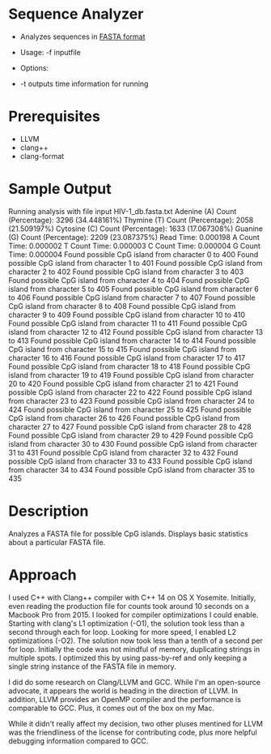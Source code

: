 # Sequence Analyzer
* Analyzes sequences in [FASTA format](https://en.wikipedia.org/wiki/FASTA_format)

* Usage: -f inputfile
* Options:
* -t outputs time information for running

Prerequisites
=============
* LLVM
* clang++
* clang-format

Sample Output
===========
Running analysis with file input HIV-1_db.fasta.txt
Adenine (A) Count (Percentage): 3296 (34.448161%)
Thymine (T) Count (Percentage): 2058 (21.509197%)
Cytosine (C) Count (Percentage): 1633 (17.067308%)
Guanine (G) Count (Percentage): 2209 (23.087375%)
Read Time: 0.000198
A Count Time: 0.000002
T Count Time: 0.000003
C Count Time: 0.000004
G Count Time: 0.000004
Found possible CpG island from character 0 to 400
Found possible CpG island from character 1 to 401
Found possible CpG island from character 2 to 402
Found possible CpG island from character 3 to 403
Found possible CpG island from character 4 to 404
Found possible CpG island from character 5 to 405
Found possible CpG island from character 6 to 406
Found possible CpG island from character 7 to 407
Found possible CpG island from character 8 to 408
Found possible CpG island from character 9 to 409
Found possible CpG island from character 10 to 410
Found possible CpG island from character 11 to 411
Found possible CpG island from character 12 to 412
Found possible CpG island from character 13 to 413
Found possible CpG island from character 14 to 414
Found possible CpG island from character 15 to 415
Found possible CpG island from character 16 to 416
Found possible CpG island from character 17 to 417
Found possible CpG island from character 18 to 418
Found possible CpG island from character 19 to 419
Found possible CpG island from character 20 to 420
Found possible CpG island from character 21 to 421
Found possible CpG island from character 22 to 422
Found possible CpG island from character 23 to 423
Found possible CpG island from character 24 to 424
Found possible CpG island from character 25 to 425
Found possible CpG island from character 26 to 426
Found possible CpG island from character 27 to 427
Found possible CpG island from character 28 to 428
Found possible CpG island from character 29 to 429
Found possible CpG island from character 30 to 430
Found possible CpG island from character 31 to 431
Found possible CpG island from character 32 to 432
Found possible CpG island from character 33 to 433
Found possible CpG island from character 34 to 434
Found possible CpG island from character 35 to 435

Description
============
Analyzes a FASTA file for possible CpG islands.  Displays basic statistics about a particular FASTA file.

Approach
========
I used C++ with Clang++ compiler with C++ 14 on OS X Yosemite. Initially, even reading the production file for counts took around 10 seconds on a Macbook Pro from 2015.  I looked for compiler optimizations I could enable.  Starting with clang's L1 optimization (-O1), the solution took less than a second through each for loop.
Looking for more speed, I enabled L2 optimizations (-O2).  The solution now took less than a tenth of a second per for loop.
Initially the code was not mindful of memory, duplicating strings in multiple spots.  I optimized this by using pass-by-ref and only keeping a single string instance of the FASTA file in memory.

I did do some research on Clang/LLVM and GCC.  While I'm an open-source advocate, it appears the world is heading in the direction of LLVM.  In addition, LLVM provides an OpenMP compiler and the performance is comparable to GCC.  Plus, it comes out of the box on my Mac.

While it didn't really affect my decision, two other pluses mentined for LLVM was the friendliness of the license for contributing code, plus more helpful debugging information compared to GCC.
